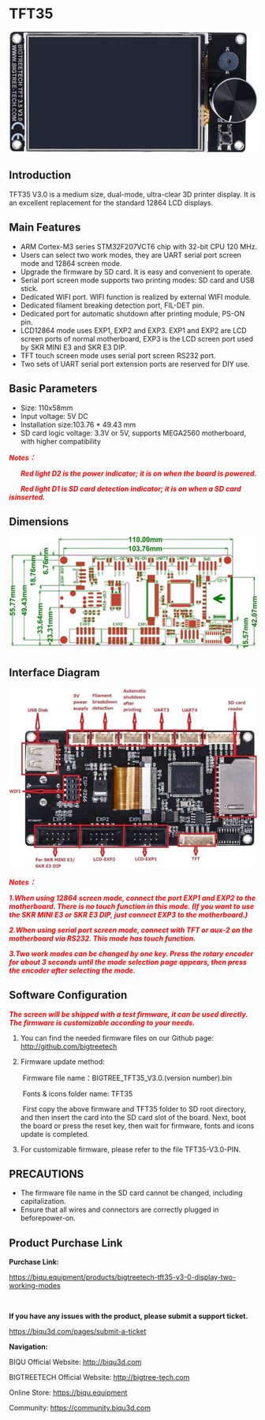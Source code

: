 # TFT35

<img src=img/TFT35_V3.0/TFT35_V3.0_Title.png width="600" />

## **Introduction**

TFT35 V3.0 is a medium size, dual-mode, ultra-clear 3D printer display. It is an excellent replacement for the standard 12864 LCD displays.

## **Main Features**

- ARM Cortex-M3 series STM32F207VCT6 chip with 32-bit CPU 120 MHz.
- Users can select two work modes, they are UART serial port screen mode and 12864 screen mode.
- Upgrade the firmware by SD card. It is easy and convenient to operate.
- Serial port screen mode supports two printing modes: SD card and USB stick.
- Dedicated WIFI port. WIFI function is realized by external WIFI module.
- Dedicated filament breaking detection port, FIL-DET pin.
- Dedicated port for automatic shutdown after printing module, PS-ON pin.
- LCD12864 mode uses EXP1, EXP2 and EXP3. EXP1 and EXP2 are LCD screen ports of normal motherboard, EXP3 is the LCD screen port used by SKR MINI E3 and SKR E3 DIP.
- TFT touch screen mode uses serial port screen RS232 port.
- Two sets of UART serial port extension ports are reserved for DIY use.

## **Basic Parameters**

- Size: 110x58mm
- Input voltage: 5V DC
- Installation size:103.76 * 49.43 mm
- SD card logic voltage: 3.3V or 5V, supports MEGA2560 motherboard, with higher compatibility

<font  color="red">***Notes：***</font>

&nbsp;&nbsp;&nbsp;&nbsp;&nbsp;&nbsp;<font  color="red">***Red light D2 is the power indicator; it is on when the board is powered.***</font>

&nbsp;&nbsp;&nbsp;&nbsp;&nbsp;&nbsp;<font  color="red">***Red light D1 is SD card detection indicator; it is on when a SD card isinserted.***</font>

## **Dimensions**

<img src=img/TFT35_V3.0/TFT35_V3.0_Diagram.png width="600" />

## **Interface Diagram**

<img src=img/TFT35_V3.0/TFT35_V3.0_Interface.png width="600" />

<font  color="red">***Notes：***</font>

<font  color="red">***1.When using 12864 screen mode, connect the port EXP1 and EXP2 to the motherboard. There is no touch function in this mode. (If you want to use the SKR MINI E3 or SKR E3 DIP, just connect EXP3 to the motherboard.)***</font>

<font  color="red">***2.When using serial port screen mode, connect with TFT or aux-2 on the motherboard via RS232. This mode has touch function.***</font>

<font  color="red">***3.Two work modes can be changed by one key. Press the rotary encoder for about 3 seconds until the mode selection page appears, then press the encoder after selecting the mode.***</font>

## **Software Configuration**

<font  color="red">***The screen will be shipped with a test firmware, it can be used directly. The firmware is customizable according to your needs.***</font>

1. You can find the needed firmware files on our Github page: http://github.com/bigtreetech

2. Firmware update method:

   &nbsp;Firmware file name：BIGTREE_TFT35_V3.0.(version number).bin

   &nbsp;Fonts & icons folder name: TFT35

   &nbsp;First copy the above firmware and TFT35 folder to SD root directory, and then insert the card into the SD card slot of the board. Next, boot the board or press the reset key, then wait for firmware, fonts and icons update is completed.

3. For customizable firmware, please refer to the file TFT35-V3.0-PIN.


## **PRECAUTIONS**

- The firmware file name in the SD card cannot be changed, including capitalization.
- Ensure that all wires and connectors are correctly plugged in beforepower-on.



## Product Purchase Link

**Purchase Link:**

https://biqu.equipment/products/bigtreetech-tft35-v3-0-display-two-working-modes

​			

**If you have any issues with the product, please submit a support ticket.**

https://biqu3d.com/pages/submit-a-ticket



**Navigation:**

BIQU Official Website:                         				http://biqu3d.com

BIGTREETECH Official Website:           			   http://bigtree-tech.com

Online Store:                                      				    https://biqu.equipment

Community:                                      				     https://community.biqu3d.com
